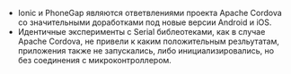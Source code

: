 - Ionic и PhoneGap являются ответвлениями проекта Apache Cordova cо значительными доработками под новые версии Android и iOS.
- Идентичные эксперименты с Serial библеотеками, как в случае Apache Cordova, не привели к каким положительным резльутатам, приложения также не запускались, либо инициализировались, но без соединения с микроконтроллером.